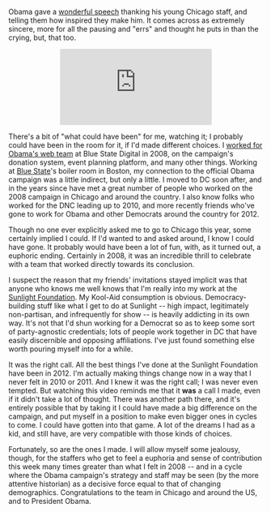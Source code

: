 Obama gave a <a href="https://my.barackobama.com/page/share/thank-you-from-president-obama?source=20121108_OFA_TWS">wonderful speech</a> thanking his young Chicago staff, and telling them how inspired they make him. It comes across as extremely sincere, more for all the pausing and "errs" and thought he puts in than the crying, but, that too.

<p style="text-align: center"><iframe class="youtube" src="https://www.youtube.com/embed/pBK2rfZt32g" frameborder="0" allowfullscreen></iframe></p>

There's a bit of "what could have been" for me, watching it; I probably could have been in the room for it, if I'd made different choices. I <a href="http://konklone.com/post/moving-on">worked for Obama's web team</a> at Blue State Digital in 2008, on the campaign's donation system, event planning platform, and many other things. Working at <a href="http://www.bluestatedigital.com/">Blue State</a>'s boiler room in Boston, my connection to the official Obama campaign was a little indirect, but only a little. I moved to DC soon after, and in the years since have met a great number of people who worked on the 2008 campaign in Chicago and around the country. I also know folks who worked for the DNC leading up to 2010, and more recently friends who've gone to work for Obama and other Democrats around the country for 2012. 

Though no one ever explicitly asked me to go to Chicago this year, some certainly implied I could. If I'd wanted to and asked around, I know I could have gone. It probably would have been a lot of fun, with, as it turned out, a euphoric ending. Certainly in 2008, it was an incredible thrill to celebrate with a team that worked directly towards its conclusion.

I suspect the reason that my friends' invitations stayed implicit was that anyone who knows me well knows that I'm really into my work at the <a href="http://sunlightfoundation.com/">Sunlight Foundation</a>. My Kool-Aid consumption is obvious. Democracy-building stuff like what I get to do at Sunlight -- high impact, legitimately non-partisan, and infrequently for show -- is heavily addicting in its own way. It's not that I'd shun working for a Democrat so as to keep some sort of party-agnostic credentials; lots of people work together in DC that have easily discernible and opposing affiliations. I've just found something else worth pouring myself into for a while.

It was the right call. All the best things I've done at the Sunlight Foundation have been in 2012. I'm actually making things change now in a way that I never felt in 2010 or 2011. And I knew it was the right call; I was never even tempted. But watching this video reminds me that it <strong>was</strong> a call I made, even if it didn't take a lot of thought. There was another path there, and it's entirely possible that by taking it I could have made a big difference on the campaign, and put myself in a position to make even bigger ones in cycles to come. I could have gotten into that game. A lot of the dreams I had as a kid, and still have, are very compatible with those kinds of choices.

Fortunately, so are the ones I made. I will allow myself some jealousy, though, for the staffers who get to feel a euphoria and sense of contribution this week many times greater than what I felt in 2008 -- and in a cycle where the Obama campaign's strategy and staff may be seen (by the more attentive historian) as a decisive force equal to that of changing demographics. Congratulations to the team in Chicago and around the US, and to President Obama.